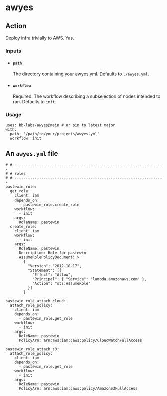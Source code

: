 # awyes

## Action

Deploy infra trivially to AWS. Yas.

### Inputs

- #### `path`
  The directory containing your awyes.yml. Defaults to `./awyes.yml`.
- #### `workflow`
  Required. The workflow describing a subselection of nodes intended to run. Defaults to `init`.

### Usage

```
uses: bb-labs/awyes@main # or pin to latest major
with:
  path: '/path/to/your/projects/awyes.yml'
  workflow: init
```

## An `awyes.yml` file

```
# # -------------------------------------------------------------------
# # roles
# # -------------------------------------------------------------------
pastewin_role:
  get_role:
    client: iam
    depends_on:
      - pastewin_role.create_role
    workflow:
      - init
    args:
      RoleName: pastewin
  create_role:
    client: iam
    workflow:
      - init
    args:
      RoleName: pastewin
      Description: Role for pastewin
      AssumeRolePolicyDocument: >
        {
          "Version": "2012-10-17",
          "Statement": [{
            "Effect": "Allow",
            "Principal": { "Service": "lambda.amazonaws.com" },
            "Action": "sts:AssumeRole"
          }]
        }

pastewin_role_attach_cloud:
  attach_role_policy:
    client: iam
    depends_on:
      - pastewin_role.get_role
    workflow:
      - init
    args:
      RoleName: pastewin
      PolicyArn: arn:aws:iam::aws:policy/CloudWatchFullAccess

pastewin_role_attach_s3:
  attach_role_policy:
    client: iam
    depends_on:
      - pastewin_role.get_role
    workflow:
      - init
    args:
      RoleName: pastewin
      PolicyArn: arn:aws:iam::aws:policy/AmazonS3FullAccess
```
